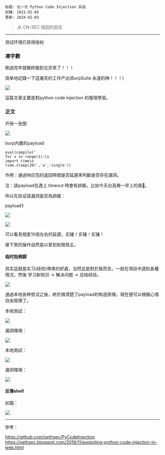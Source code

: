 ```
标题: 记一次 Python Code Injection 实战
创建: 2021-01-05
更新: 2024-02-03
```

> 从 CN-SEC 找回的旧文


---


测试环境已获得授权


### 凑字數

剛過完年就搬砖搬到北京來了！！！

简单地記錄一下這幾天的工作产出(BurpSuite 永遠的神！！！)

![](./img/1706967625859.png)

這篇文章主要是對python code injection 的復現學習。

### 正文

开局一张图

![](./img/1706967641779.png)

burp内置的payload:
```
eval(compile('
for x in range(1):\n 
import time\n 
time.sleep(20)','a','single'))
```
作用：通過响应包的返回時間是否延遲來判斷是否存在漏洞。

注：該payload在遇上 timeout 時會有誤報，比如今天白高興一早上的我🙈。

所以先验证該漏洞是否為誤報：

payload1:

![](./img/1706967727049.png)


![](./img/1706967742977.png)

可以看見相差10倍左右的延遲，实锤！实锤！实锤！

接下來的操作自然是以拿到权限爲主。

#### 临时抱佛脚

其实這就是实习(经验)帶來的好處，当然这是對於我而言。一般在項目中遇到各種情況，然後 学习新知识 -> 解决问题 -> 总结经验。

![](./img/1706967779384.png)

通過本地各种尝试之後，終於搞清楚了payload的构造原理，現在便可以根据心情自由發揮了。

本地測試：

![](./img/1706967806496.png)

漏洞環境：

![](./img/1706967825496.png)

本地測試：

![](./img/1706967837252.png)

漏洞環境：

![](./img/1706967849327.png)

#### 反彈shell

如圖：

![](./img/1706967882999.png)

---

參考：

https://github.com/sethsec/PyCodeInjection
https://sethsec.blogspot.com/2016/11/exploiting-python-code-injection-in-web.html


